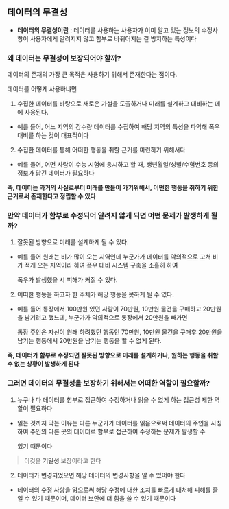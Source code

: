 ## 데이터의 무결성

+ **데이터의 무결성이란** : 데이터를 사용하는 사용자가 이미 알고 있는 정보의 수정사항이 사용자에게 알려지지 않고 함부로 바뀌어지는 걸 방지하는 특성이다

### 왜 데이터는 무결성이 보장되어야 할까?

데이터의 존재의 가장 큰 목적은 사용하기 위해서 존재한다는 점이다. 

데이터를 어떻게 사용하냐면 

1. 수집한 데이터를 바탕으로 새로운 가설을 도출하거나 미래를 설계하고 대비하는 데에 사용된다.

+ 예를 들어, 어느 지역의 강수량 데이터를 수집하여 해당 지역의 특성을 파악해 폭우 대비를 하는 것이 대표적이다

2. 수집한 데이터를 통해 어떠한 행동을 취할 근거를 마련하기 위해서다

+ 예를 들어, 어떤 사람이 수능 시험에 응시하고 할 때, 생년월일/성별/수험번호 등의 정보가 담긴 데이터가 필요하다

**즉, 데이터는 과거의 사실로부터 미래를 만들어 가기위해서, 어떤한 행동을 취하기 위한 근거로써 존재한다고 정립할 수 있다**

### 만약 데이터가 함부로 수정되어 알려지 않게 되면 어떤 문제가 발생하게 될까?

1. 잘못된 방향으로 미래를 설계하게 될 수 있다.

  + 예를 들어 원래는 비가 많이 오는 지역인데 누군가가 데이터를 악의적으로 고쳐 비가 적게 오는 지역이라 하여 폭우 대비 시스템 구축을 소홀히 하여 

    폭우가 발생했을 시 피해가 커질 수 있다.

2. 어떠한 행동을 하고자 한 주체가 해당 행동을 못하게 될 수 있다.

  + 예를 들어 통장에서 100만원 있던 사람이 70만원, 10만원 물건을 구매하고 20만원을 남기려고 했느데, 누군가가 악의적으로 통장에서 20만원을 빼가면

    통장 주인은 자신이 원래 하려했던 행동인 70만원, 10만원 물건을 구매후 20만원을 남기는 행동에서 20만원을 남기는 행동을 할 수 없게 된다.

**즉, 데이터가 함부로 수정되면 잘못된 방향으로 미래를 설계하거나, 원하는 행동을 취할 수 없는 상황이 발생하게 된다**

### 그러면 데이터의 무결성을 보장하기 위해서는 어떠한 역할이 필요할까?

1. 누구나 다 데이터를 함부로 접근하여 수정하거나 읽을 수 없게 하는 접근성 제한 역할이 필요하다

  + 읽는 것까지 막는 이유는 다른 누군가가 데이터를 읽음으로써 데이터의 주인을 사칭하여 주인의 다른 곳의 데이터르 함부로 접근하여 수정하는 문제가 발생할 수 
  
    있기 때문이다

   > 이것을 **기밀성** 보장이라고 한다

2. 데이터가 변경되었으면 해당 데이터의 변경사항을 알 수 있어야 한다

  + 데이터의 수정 사항을 앎으로써 해당 수정에 대한 조치를 빠르게 대처해 피해를 줄일 수 있기 때문이며, 데이터 보안에 더 힘을 쓸 수 있기 때문이다